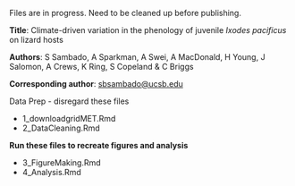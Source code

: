 
Files are in progress. Need to be cleaned up before publishing. 

**Title**: Climate-driven variation in the phenology of juvenile _Ixodes pacificus_ on lizard hosts

**Authors**: S Sambado, A Sparkman, A Swei, A MacDonald, H Young, J Salomon, A Crews, K Ring, S Copeland & C Briggs

**Corresponding author**: sbsambado@ucsb.edu 

Data Prep - disregard these files

+ 1_downloadgridMET.Rmd
+ 2_DataCleaning.Rmd

**Run these files to recreate figures and analysis**

+ 3_FigureMaking.Rmd
+ 4_Analysis.Rmd

